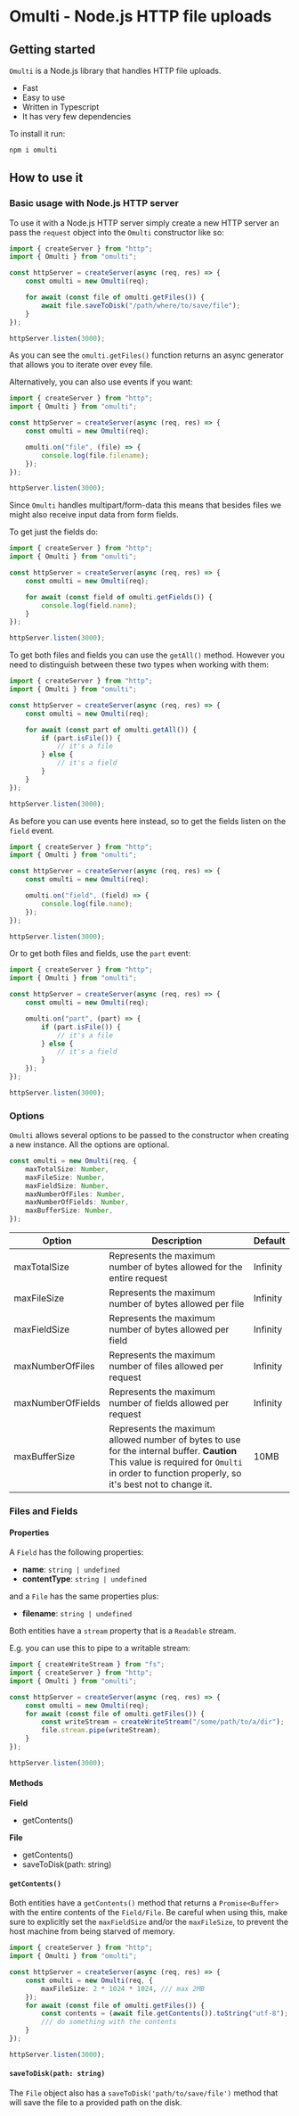 # Omulti - Node.js HTTP file uploads

## Getting started

`Omulti` is a Node.js library that handles HTTP file uploads.

-   Fast
-   Easy to use
-   Written in Typescript
-   It has very few dependencies

To install it run:

```bash
npm i omulti
```

## How to use it

### Basic usage with Node.js HTTP server

To use it with a Node.js HTTP server simply create a new HTTP server an pass the `request` object into the `Omulti` constructor like so:

```typescript
import { createServer } from "http";
import { Omulti } from "omulti";

const httpServer = createServer(async (req, res) => {
    const omulti = new Omulti(req);

    for await (const file of omulti.getFiles()) {
        await file.saveToDisk("/path/where/to/save/file");
    }
});

httpServer.listen(3000);
```

As you can see the `omulti.getFiles()` function returns an async generator that allows you to iterate over evey file.

Alternatively, you can also use events if you want:

```typescript
import { createServer } from "http";
import { Omulti } from "omulti";

const httpServer = createServer(async (req, res) => {
    const omulti = new Omulti(req);

    omulti.on("file", (file) => {
        console.log(file.filename);
    });
});

httpServer.listen(3000);
```

Since `Omulti` handles multipart/form-data this means that besides files we might also receive input data from form fields.

To get just the fields do:

```typescript
import { createServer } from "http";
import { Omulti } from "omulti";

const httpServer = createServer(async (req, res) => {
    const omulti = new Omulti(req);

    for await (const field of omulti.getFields()) {
        console.log(field.name);
    }
});

httpServer.listen(3000);
```

To get both files and fields you can use the `getAll()` method. However you need to distinguish between these two types when working with them:

```typescript
import { createServer } from "http";
import { Omulti } from "omulti";

const httpServer = createServer(async (req, res) => {
    const omulti = new Omulti(req);

    for await (const part of omulti.getAll()) {
        if (part.isFile()) {
            // it's a file
        } else {
            // it's a field
        }
    }
});

httpServer.listen(3000);
```

As before you can use events here instead, so to get the fields listen on the `field` event.

```typescript
import { createServer } from "http";
import { Omulti } from "omulti";

const httpServer = createServer(async (req, res) => {
    const omulti = new Omulti(req);

    omulti.on("field", (field) => {
        console.log(file.name);
    });
});

httpServer.listen(3000);
```

Or to get both files and fields, use the `part` event:

```typescript
import { createServer } from "http";
import { Omulti } from "omulti";

const httpServer = createServer(async (req, res) => {
    const omulti = new Omulti(req);

    omulti.on("part", (part) => {
        if (part.isFile()) {
            // it's a file
        } else {
            // it's a field
        }
    });
});

httpServer.listen(3000);
```

### Options

`Omulti` allows several options to be passed to the constructor when creating a new instance. All the options are optional.

```typescript
const omulti = new Omulti(req, {
    maxTotalSize: Number,
    maxFileSize: Number,
    maxFieldSize: Number,
    maxNumberOfFiles: Number,
    maxNumberOfFields: Number,
    maxBufferSize: Number,
});
```

| Option            | Description                                                                                                                                                                                  | Default  |
| ----------------- | -------------------------------------------------------------------------------------------------------------------------------------------------------------------------------------------- | -------- |
| maxTotalSize      | Represents the maximum number of bytes allowed for the entire request                                                                                                                        | Infinity |
| maxFileSize       | Represents the maximum number of bytes allowed per file                                                                                                                                      | Infinity |
| maxFieldSize      | Represents the maximum number of bytes allowed per field                                                                                                                                     | Infinity |
| maxNumberOfFiles  | Represents the maximum number of files allowed per request                                                                                                                                   | Infinity |
| maxNumberOfFields | Represents the maximum number of fields allowed per request                                                                                                                                  | Infinity |
| maxBufferSize     | Represents the maximum allowed number of bytes to use for the internal buffer. **Caution** This value is required for `Omulti` in order to function properly, so it's best not to change it. | 10MB     |

### Files and Fields

#### Properties

A `Field` has the following properties:

-   **name**: `string | undefined`
-   **contentType**: `string | undefined`

and a `File` has the same properties plus:

-   **filename**: `string | undefined`

Both entities have a `stream` property that is a `Readable` stream.

E.g. you can use this to pipe to a writable stream:

```typescript
import { createWriteStream } from "fs";
import { createServer } from "http";
import { Omulti } from "omulti";

const httpServer = createServer(async (req, res) => {
    const omulti = new Omulti(req);
    for await (const file of omulti.getFiles()) {
        const writeStream = createWriteStream("/some/path/to/a/dir");
        file.stream.pipe(writeStream);
    }
});

httpServer.listen(3000);
```

#### Methods

**Field**

-   getContents()

**File**

-   getContents()
-   saveToDisk(path: string)

#### `getContents()`

Both entities have a `getContents()` method that returns a `Promise<Buffer>` with the entire contents of the `Field/File`. Be careful when using this, make sure to explicitly set the `maxFieldSize` and/or the `maxFileSize`, to prevent the host machine from being starved of memory.

```typescript
import { createServer } from "http";
import { Omulti } from "omulti";

const httpServer = createServer(async (req, res) => {
    const omulti = new Omulti(req, {
        maxFileSize: 2 * 1024 * 1024, /// max 2MB
    });
    for await (const file of omulti.getFiles()) {
        const contents = (await file.getContents()).toString("utf-8");
        /// do something with the contents
    }
});

httpServer.listen(3000);
```

#### `saveToDisk(path: string)`

The `File` object also has a `saveToDisk('path/to/save/file')` method that will save the file to a provided path on the disk.
